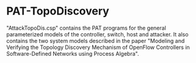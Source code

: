 # PAT-TopoDiscovery
"AttackTopoDis.csp" contains the PAT programs for the general parameterized models of the controller, switch, host and attacker. It also contains the two system models described in the paper
"Modeling and Verifying the Topology Discovery Mechanism of OpenFlow Controllers in
Software-Defined Networks using Process Algebra".
